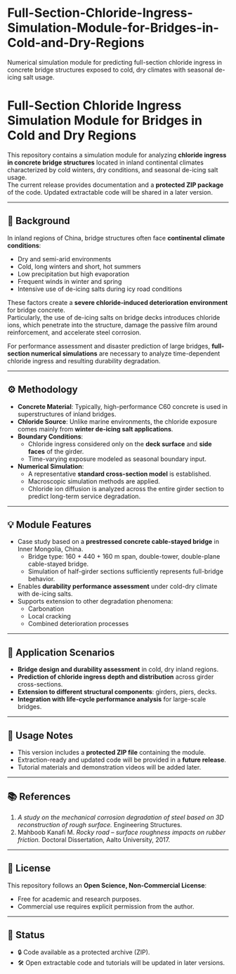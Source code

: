 # Full-Section-Chloride-Ingress-Simulation-Module-for-Bridges-in-Cold-and-Dry-Regions
Numerical simulation module for predicting full-section chloride ingress in concrete bridge structures exposed to cold, dry climates with seasonal de-icing salt usage.

# Full-Section Chloride Ingress Simulation Module for Bridges in Cold and Dry Regions

This repository contains a simulation module for analyzing **chloride ingress in concrete bridge structures** located in inland continental climates characterized by cold winters, dry conditions, and seasonal de-icing salt usage.  
The current release provides documentation and a **protected ZIP package** of the code. Updated extractable code will be shared in a later version.

---

## 📖 Background

In inland regions of China, bridge structures often face **continental climate conditions**:
- Dry and semi-arid environments  
- Cold, long winters and short, hot summers  
- Low precipitation but high evaporation  
- Frequent winds in winter and spring  
- Intensive use of de-icing salts during icy road conditions  

These factors create a **severe chloride-induced deterioration environment** for bridge concrete.  
Particularly, the use of de-icing salts on bridge decks introduces chloride ions, which penetrate into the structure, damage the passive film around reinforcement, and accelerate steel corrosion.  

For performance assessment and disaster prediction of large bridges, **full-section numerical simulations** are necessary to analyze time-dependent chloride ingress and resulting durability degradation.

---

## ⚙️ Methodology

- **Concrete Material**: Typically, high-performance C60 concrete is used in superstructures of inland bridges.  
- **Chloride Source**: Unlike marine environments, the chloride exposure comes mainly from **winter de-icing salt applications**.  
- **Boundary Conditions**:  
  - Chloride ingress considered only on the **deck surface** and **side faces** of the girder.  
  - Time-varying exposure modeled as seasonal boundary input.  
- **Numerical Simulation**:  
  - A representative **standard cross-section model** is established.  
  - Macroscopic simulation methods are applied.  
  - Chloride ion diffusion is analyzed across the entire girder section to predict long-term service degradation.  

---

## 💡 Module Features

- Case study based on a **prestressed concrete cable-stayed bridge** in Inner Mongolia, China.  
  - Bridge type: 160 + 440 + 160 m span, double-tower, double-plane cable-stayed bridge.  
  - Simulation of half-girder sections sufficiently represents full-bridge behavior.  
- Enables **durability performance assessment** under cold-dry climate with de-icing salts.  
- Supports extension to other degradation phenomena:  
  - Carbonation  
  - Local cracking  
  - Combined deterioration processes  

---

## 🎯 Application Scenarios

- **Bridge design and durability assessment** in cold, dry inland regions.  
- **Prediction of chloride ingress depth and distribution** across girder cross-sections.  
- **Extension to different structural components**: girders, piers, decks.  
- **Integration with life-cycle performance analysis** for large-scale bridges.  

---

## 📂 Usage Notes

- This version includes a **protected ZIP file** containing the module.  
- Extraction-ready and updated code will be provided in a **future release**.  
- Tutorial materials and demonstration videos will be added later.  

---

## 📚 References

1. *A study on the mechanical corrosion degradation of steel based on 3D reconstruction of rough surface.* Engineering Structures.  
2. Mahboob Kanafi M. *Rocky road – surface roughness impacts on rubber friction.* Doctoral Dissertation, Aalto University, 2017.  

---

## 📜 License

This repository follows an **Open Science, Non-Commercial License**:  
- Free for academic and research purposes.  
- Commercial use requires explicit permission from the author.  

---

## 🚧 Status

- 🔒 Code available as a protected archive (ZIP).  
- 🛠️ Open extractable code and tutorials will be updated in later versions.  

